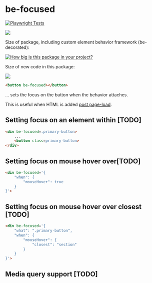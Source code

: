 # be-focused

[![Playwright Tests](https://github.com/bahrus/be-focused/actions/workflows/CI.yml/badge.svg?branch=baseline)](https://github.com/bahrus/be-focused/actions/workflows/CI.yml)

<a href="https://nodei.co/npm/be-focused/"><img src="https://nodei.co/npm/be-focused.png"></a>


Size of package, including custom element behavior framework (be-decorated):

[![How big is this package in your project?](https://img.shields.io/bundlephobia/minzip/be-focused?style=for-the-badge)](https://bundlephobia.com/result?p=be-focused)

Size of new code in this package:

<img src="http://img.badgesize.io/https://cdn.jsdelivr.net/npm/be-focused?compression=gzip">

```html
<button be-focused></button>
```

... sets the focus on the button when the behavior attaches.

This  is useful when HTML is added [post page-load](https://stackoverflow.com/questions/27313872/auto-focus-is-not-working-for-input-field).

## Setting focus on an element within [TODO]

```html
<div be-focused=.primary-button>
    ...
    <button class=primary-button>
</div>
```

## Setting focus on mouse hover over[TODO]

```html
<div be-focused='{
    "when": {
        "mouseHover": true
    }
}'>
```

## Setting focus on mouse hover over closest [TODO]

```html
<div be-focused='{
    "what": ".primary-button",
    "when": {
        "mouseHover": {
            "closest": "section"
        }
    }
}'>
```

## Media query support [TODO]





